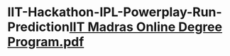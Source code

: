 # IIT-Hackathon-IPL-Powerplay-Run-Prediction[IIT Madras Online Degree Program.pdf](https://github.com/KeerthanaG23/IIT-Hackathon-IPL-Powerplay-Run-Prediction/files/12642782/IIT.Madras.Online.Degree.Program.pdf)
